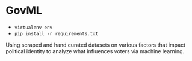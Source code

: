 # GovML
* `virtualenv env`
* `pip install -r requirements.txt`

Using scraped and hand curated datasets on various factors that impact political identity to analyze what influences voters via machine learning.
